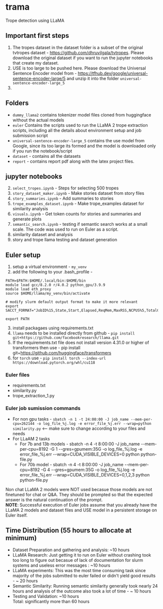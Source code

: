 # trama
Trope detection using LLaMA

## Important first steps
1. The tropes dataset in the dataset folder is a subset of the original tvtropes dataset - https://github.com/dhruvilgala/tvtropes. Please download the original dataset if you want to run the jupyter notebooks that create my dataset.
2. USE is too large to be pushed here. Please download the Universal Sentence Encoder model from - https://tfhub.dev/google/universal-sentence-encoder-large/5 and unzip it into the folder `universal-sentence-encoder-large_5`
3. 
## Folders
* `dummy_llama2` contains tokenizer model files cloned from huggingface without the actual models
* `euler` Contains the scripts used to run the LLaMA 2 trope extraction scripts, including all the details about environment setup and job submission script
* `universal-sentence-encoder-large_5` contains the use model from Google, since its too large its formed and the model is downloaded only if you run the notebook/script
* `dataset` - contains all the datasets
* `report` - contains report pdf along with the latex project files.

## jupyter notebooks
2. `select_tropes.ipynb` - Steps for selecting 500 tropes
4. `story_dataset_maker.ipynb` - Make stories dataset from story files
5. `story_summaries.ipynb` - Add summaries to stories
7. `trope_examples_dataset.ipynb` - Make trope_examples dataset for similarity analysis
9. `visuals.ipynb` - Get token counts for stories and summaries and generate plots
10. `semantic_search.ipynb` - testing if semantic search works at a small scale. The code was used to run on Euler as a script.
11. similarity dataset and analysis
12. story and trope llama testing and dataset generation

## Euler setup
1. setup a virtual environment - `my_venv`
2. add the following to your .bash_profile -
```
PATH=$PATH:$HOME/.local/bin:$HOME/bin
module load gcc/8.2.0 r/4.0.2 python_gpu/3.9.9
module load eth_proxy
source $HOME/llama/my_venv/bin/activate

# modify slurm default output format to make it more relevant
export SACCT_FORMAT="JobID%15,State,Start,Elapsed,ReqMem,MaxRSS,NCPUS%5,TotalCPU,CPUTime,ExitCode,Nodelist"

export PATH
```
3. install packagaes using requirements.txt
4. `llama` needs to be installed directly from github - `pip install git+https://github.com/facebookresearch/llama.git`
5. If the requirements.txt file does not install version 4.31.0 or higher of transformers then use - pip install git+https://github.com/huggingface/transformers
6. for `torch` use - `pip install torch --index-url https://download.pytorch.org/whl/cu118`
### Euler files
- requirements.txt
- similarity.py
- trope_extraction_1.py
### Euler job sumission commands
* For non gpu tasks -  `sbatch -n 1 -t 24:00:00 -J job_name --mem-per-cpu=262144 -o log_file_%j.log -e error_file_%j.err --wrap=python similarity.py` <-- make sure to change according to your files and needs
* For LLaAM 2 tasks
  - For 7b and 13b models - sbatch -n 4 -t 8:00:00 -J job_name --mem-per-cpu=8192 -G 1 --gres=gpumem:35G -o log_file_%j.log -e error_file_%j.err --wrap=CUDA_VISIBLE_DEVICES=0 python python-file.py
  - For 70b model - sbatch -n 4 -t 8:00:00 -J job_name --mem-per-cpu=8192 -G 4 --gres=gpumem:35G -o log_file_%j.log -e error_file_%j.err --wrap=CUDA_VISIBLE_DEVICES=0,1,2,3 python python-file.py

Non chat LLaMA 2 models were NOT used becasue those models are not finetuned for chat or Q&A. They should be prompted so that the expected answer is the natural continuation of the prompt.  
**NOTE**: Successful execution of Euler jobs assume that you already have the LLaMA 2 models and dataset files and USE model in a persistent storage on Euler itself.
## Time Distribution (55 hours to allocate at minimum)
- Dataset Preparation and gathering and analysis: ~10 hours
- LLaMA Research: Just getting it to run on Euler without crashing took too long to figure out becasue of lack of documentation for slurm systems and useless error messages : ~10 hours
- LLaMA experiments: This was the most time consuming task since majority of the jobs submitted to euler failed or didn't yield good results - ~ 20 hours
- Semantic Similarity: Running semantic similarity generally took nearly 24 hours and analysis of the outcome also took a lot of time - ~ 10 hours
- Testing and Validation: ~10 hours  
Total: significantly more than 60 hours
